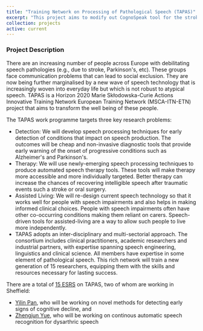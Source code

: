 ```yaml
---
title: "Training Network on Processing of Pathological Speech (TAPAS)"
excerpt: "This project aims to modify out CognoSpeak tool for the stroke survivors. It will provide an easy-to-use, home-based method for monitoring cognitive health post stroke by automatically analysing a person's speech and language as they speak with an on-screen virtual agent. Funded by Rosetrees Trust Interdisciplinary 2019 Prize for Medicine & AI; £250,000; 2020-2023"
collection: projects
active: current
---
```




<h3 id="summary">Project Description</h3>
There are an increasing number of people across Europe with debilitating speech pathologies (e.g., due to stroke, Parkinson's, etc). These groups face communication problems that can lead to social exclusion. They are now being further marginalised by a new wave of speech technology that is increasingly woven into everyday life but which is not robust to atypical speech. TAPAS is a Horizon 2020 Marie Skłodowska-Curie Actions Innovative Training Network European Training Network (MSCA-ITN-ETN) project that aims to transform the well being of these people.


The TAPAS work programme targets three key research problems:

* Detection: We will develop speech processing techniques for early detection of conditions that impact on speech production. The outcomes will be cheap and non-invasive diagnostic tools that provide early warning of the onset of progressive conditions such as Alzheimer's and Parkinson's.
* Therapy: We will use newly-emerging speech processing techniques to produce automated speech therapy tools. These tools will make therapy more accessible and more individually targeted. Better therapy can increase the chances of recovering intelligible speech after traumatic events such a stroke or oral surgery.
* Assisted Living: We will re-design current speech technology so that it works well for people with speech impairments and also helps in making informed clinical choices. People with speech impairments often have other co-occurring conditions making them reliant on carers. Speech-driven tools for assisted-living are a way to allow such people to live more independently.
* TAPAS adopts an inter-disciplinary and multi-sectorial approach. The consortium includes clinical practitioners, academic researchers and industrial partners, with expertise spanning speech engineering, linguistics and clinical science. All members have expertise in some element of pathological speech. This rich network will train a new generation of 15 researchers, equipping them with the skills and resources necessary for lasting success.

There are a total of [15 ESRS](https://www.tapas-etn-eu.org/people) on TAPAS, two of whom are working in Sheffield:

* [Yilin Pan](../team/current/yilin-pan), who will be working on novel methods for detecting early signs of cognitive decline, and
* [Zhengjun Yue](../team/current/zhengjun-yue), who will be working on continous automatic speech recognition for dysarthric speech 


